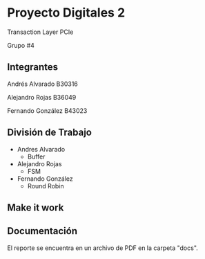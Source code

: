 # Proyecto Digitales 2

Transaction Layer PCIe

Grupo #4

## Integrantes

Andrés Alvarado B30316

Alejandro Rojas B36049

Fernando González B43023

## División de Trabajo

* Andres Alvarado
  * Buffer
* Alejandro Rojas
  * FSM
* Fernando González
  * Round Robin

## Make it work


## Documentación

El reporte se encuentra en un archivo de PDF en la carpeta "docs".
